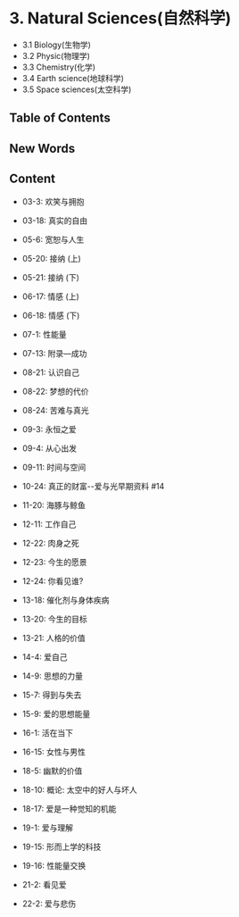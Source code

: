 # 3. Natural Sciences(自然科学)

- 3.1 Biology(生物学)
- 3.2 Physic(物理学)
- 3.3 Chemistry(化学)
- 3.4 Earth science(地球科学)
- 3.5 Space sciences(太空科学)




## Table of Contents





## New Words






## Content

- 03-3: 欢笑与拥抱

- 03-18: 真实的自由

- 05-6: 宽恕与人生

- 05-20: 接纳 (上)

- 05-21: 接纳 (下)

- 06-17: 情感 (上)

- 06-18: 情感 (下)

- 07-1: 性能量

- 07-13: 附录—成功

- 08-21: 认识自己

- 08-22: 梦想的代价

- 08-24: 苦难与真光

- 09-3: 永恒之爱

- 09-4: 从心出发

- 09-11: 时间与空间

- 10-24: 真正的财富--爱与光早期资料 #14

- 11-20: 海豚与鲸鱼

- 12-11: 工作自己

- 12-22: 肉身之死

- 12-23: 今生的愿景

- 12-24: 你看见谁?

- 13-18: 催化剂与身体疾病
- 13-20: 今生的目标
- 13-21: 人格的价值

- 14-4: 爱自己
- 14-9: 思想的力量

- 15-7: 得到与失去
- 15-9: 爱的思想能量

- 16-1: 活在当下
- 16-15: 女性与男性

- 18-5: 幽默的价值
- 18-10: 概论: 太空中的好人与坏人
- 18-17: 爱是一种觉知的机能

- 19-1: 爱与理解
- 19-15: 形而上学的科技
- 19-16: 性能量交换

- 21-2: 看见爱

- 22-2: 爱与悲伤